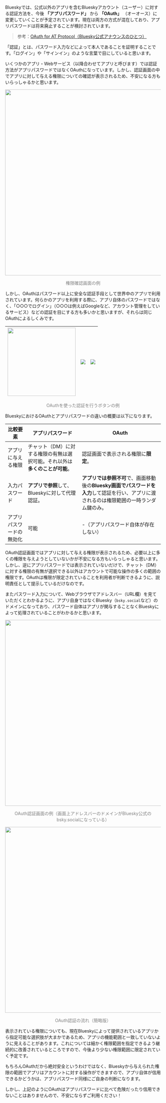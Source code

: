 Blueskyでは、公式以外のアプリを含むBlueskyアカウント（ユーザー）に対する認証方法を、今後 **「アプリパスワード」** から **「OAuth」** （オーオース）に変更していくことが予定されています。現在は両方の方式が混在しており、アプリパスワードは将来廃止することが検討されています。

> 参考：<a href="https://docs.bsky.app/blog/oauth-atproto" target="bsky">OAuth for AT Protocol（Bluesky公式アナウンスのひとつ）</a>

「認証」とは、パスワード入力などによって本人であることを証明することです。「ログイン」や「サインイン」のような言葉で目にしていると思います。

いくつかのアプリ・Webサービス（以降合わせてアプリと呼びます）では認証方法がアプリパスワードではなくOAuthになっています。しかし、認証画面の中でアプリに対して与える権限についての確認が表示されるため、不安になる方もいらっしゃるかと思います。

<div align="center">

<img src="https://verpa.us-west.host.bsky.network/xrpc/com.atproto.sync.getBlob?did=did%3Aplc%3Alfjssqqi6somnb7vhup2jm5w&cid=bafkreidalueekycdcrof4h24wmjp2et5exaco4lz4s77ljctttlbrdigdy" width="600">

<font color="gray">権限確認画面の例</font>

</div>

しかし、OAuthはパスワード以上に安全な認証手段として世界中のアプリで利用されています。何らかのアプリを利用する際に、アプリ自体のパスワードではなく、「○○○でログイン」（○○○は例えばGoogleなど、アカウント管理をしているサービス）などの認証を目にする方も多いかと思いますが、それらは同じOAuthによるしくみです。


<div align="center">

| <img src="https://verpa.us-west.host.bsky.network/xrpc/com.atproto.sync.getBlob?did=did%3Aplc%3Alfjssqqi6somnb7vhup2jm5w&cid=bafkreicpxuq4labvr72bovur25sg6wzop444pyrcg66g4t5znnf42a4kz4" width="220"> | <img src="https://verpa.us-west.host.bsky.network/xrpc/com.atproto.sync.getBlob?did=did%3Aplc%3Alfjssqqi6somnb7vhup2jm5w&cid=bafkreie7ry7f7rjixezuhbverlej77oldys62jkjjz4ba2exkysmsi4yxa"> |<img src="https://verpa.us-west.host.bsky.network/xrpc/com.atproto.sync.getBlob?did=did%3Aplc%3Alfjssqqi6somnb7vhup2jm5w&cid=bafkreide7eusud5ba3phfz6gdjcynw3yue6mm632nwbvncpx4rpmz6fbbm">
| --- | --- | --- |

<font color="gray">OAuthを使った認証を行うボタンの例</font>

</div>

BlueskyにおけるOAuthとアプリパスワードの違いの概要は以下になります。

|比較要素|アプリパスワード|OAuth|
| --- | --- | --- |
| アプリに与える権限 | チャット（DM）に対する権限の有無は選択可能。それ以外は**多くのことが可能**。 | 認証画面で表示される権限に**限定**。 |
| 入力パスワード | **アプリで参照**して、Blueskyに対して代理認証。 | **アプリでは参照不可**で、画面移動後の**Bluesky画面でパスワードを入力**して認証を行い、アプリに渡されるのは権限範囲の一時ランダム鍵のみ。 |
| アプリパスワードの無効化 | 可能 | -（アプリパスワード自体が存在しない） |

OAuth認証画面ではアプリに対して与える権限が表示されるため、必要以上に多くの権限を与えようとしていないかが不安になる方もいらっしゃると思います。しかし、逆にアプリパスワードでは表示されていないだけで、チャット（DM）に対する権限の有無が選択できる以外はアカウントで可能な操作の多くの範囲の権限です。OAuthは権限が限定されていることを利用者が判断できるように、説明責任として提示しているだけなのです。

またパスワード入力について、Webブラウザでアドレスバー（URL欄）を見ていただくとわかるように、アプリ自身ではなくBluesky（`bsky.social`など）のドメインになっており、パスワード自体はアプリが関与することなくBlueskyによって処理されていることがわかるかと思います。


<div align="center">

<img src="https://verpa.us-west.host.bsky.network/xrpc/com.atproto.sync.getBlob?did=did%3Aplc%3Alfjssqqi6somnb7vhup2jm5w&cid=bafkreie32s6qqonpdaccv2fmif32yszbt2k2urldhstpdo4alvio2wwg2q" width="600">

<font color="gray">OAuth認証画面の例（画面上アドレスバーのドメインがBluesky公式のbsky.socialになっている）</font>

</div>

<div align="center">

<img src="https://verpa.us-west.host.bsky.network/xrpc/com.atproto.sync.getBlob?did=did%3Aplc%3Alfjssqqi6somnb7vhup2jm5w&cid=bafkreifng32tmkedyqiejevbv7rdfkorcbrcv6ak2mpc5iiysmn5b7j5ou" width="600">

<font color="gray">OAuth認証の流れ（簡略版）</font>

</div>

表示されている権限についても、現在Blueskyによって提供されているアプリから指定可能な選択肢が大まかであるため、アプリの機能範囲と一致していないように見えることがあります。これについては細かく権限範囲を指定できるよう継続的に改善されているところですので、今後より少ない権限範囲に限定されていく予定です。

もちろんOAuthだから絶対安全というわけではなく、Blueskyから与えられた権限の範囲でアプリはアカウントに対する操作ができますので、アプリ自体が信用できるかどうかは、アプリパスワード同様にご自身の判断になります。

しかし、上記のようにOAuthはアプリパスワードに比べて危険だったり信用できないことはありませんので、不安にならずご利用ください！